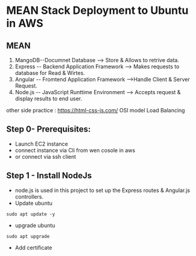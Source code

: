 # MEAN Stack Deployment to  Ubuntu in AWS
## MEAN
1. MangoDB--Documnet Database --> Store & Allows to retrive data.
2. Express -- Backend Application Framework --> Makes requests to database for Read & Wirtes.
3. Angular -- Fromtend Application Framework -->Handle Client & Server Request.
4. Node.js -- JavaScript Runttime Environment --> Accepts request & display results to end user.

other side practice :
https://html-css-js.com/
OSI model
Load Balancing

## Step 0- Prerequisites:
* Launch EC2 instance
* connect instance via Cli from wen cosole in aws
* or connect via ssh client

## Step 1 - Install NodeJs
* node.js is used in this project to set up the Express routes & Angular.js controllers.
* Update ubuntu
```
sudo apt update -y
```
* upgrade ubuntu
```
sudo apt upgrade
```

* Add certificate
```

```

